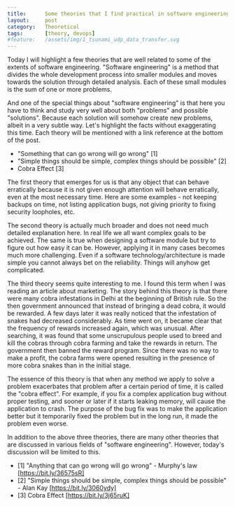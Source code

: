```yaml
---
title:      Some theories that I find practical in software engineering
layout:     post
category:   Theoretical
tags: 	    [theory, devops]
#feature:   /assets/img/1_tsunami_udp_data_transfer.svg
---
```


Today I will highlight a few theories that are well related to some of the extents of software engineering. "Software engineering" is a method that divides the whole development process into smaller modules and moves towards the solution through detailed analysis. Each of these small modules is the sum of one or more problems.
<!--more-->

And one of the special things about "software engineering" is that here you have to think and study very well about both "problems" and possible "solutions". Because each solution will somehow create new problems, albeit in a very subtle way. Let's highlight the facts without exaggerating this time. Each theory will be mentioned with a link reference at the bottom of the post.

  - "Something that can go wrong will go wrong" [1]
  - "Simple things should be simple, complex things should be possible" [2]
  - Cobra Effect [3]

The first theory that emerges for us is that any object that can behave erratically because it is not given enough attention will behave erratically, 
even at the most necessary time. Here are some examples - not keeping backups on time, not listing application bugs, not giving priority to fixing security loopholes, etc. 

The second theory is actually much broader and does not need much detailed explanation here. In real life we ​​all want complex goals to be achieved. The same is true when designing a software module but try to figure out how easy it can be. However, applying it in many cases becomes much more challenging.  Even if a software technology/architecture is made simple you cannot always bet on the reliability. Things will anyhow get complicated.

The third theory seems quite interesting to me. I found this term when I was reading an article about marketing. The story behind this theory is that there were many cobra infestations in Delhi at the beginning of British rule. So the then government announced that instead of bringing a dead cobra, it would be rewarded. A few days later it was really noticed that the infestation of snakes had decreased considerably. As time went on, it became clear that the frequency of rewards increased again, which was unusual. After searching, it was found that some unscrupulous people used to breed and kill the cobras through cobra farming and take the rewards in return. The government then banned the reward program. Since there was no way to make a profit, the cobra farms were opened resulting in the presence of more cobra snakes than in the initial stage.

The essence of this theory is that when any method we apply to solve a problem exacerbates that problem after a certain period of time, it is called the "cobra effect". For example, if you fix a complex application bug without proper testing, and sooner or later if it starts leaking memory, will cause the application to crash. The purpose of the bug fix was to make the application better but it temporarily fixed the problem but in the long run, it made the problem even worse.

In addition to the above three theories, there are many other theories that are discussed in various fields of "software engineering". However, today's discussion will be limited to this.

- [1] "Anything that can go wrong will go wrong" - Murphy's law [https://bit.ly/36575sR]
- [2] "Simple things should be simple, complex things should be possible" - Alan Kay [https://bit.ly/3060ydy]
- [3] Cobra Effect [https://bit.ly/3j65ruK]
